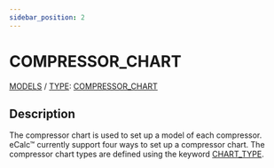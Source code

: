 ```yaml
---
sidebar_position: 2
---
```

# COMPRESSOR_CHART

[MODELS](/about/references/keywords_tree/MODELS/index.md) /
[TYPE](/about/references/keywords_tree/MODELS/TYPE/index.md): 
[COMPRESSOR_CHART](/about/references/keywords_tree/MODELS/TYPE/COMPRESSOR_CHART/index.md)

## Description
The compressor chart is used to set up a model of each compressor. 
eCalc™ currently support four ways to set up a compressor chart. The compressor chart 
types are defined using the keyword [CHART_TYPE](/about/references/keywords_tree/MODELS/TYPE/COMPRESSOR_CHART/CHART_TYPE/index.md).